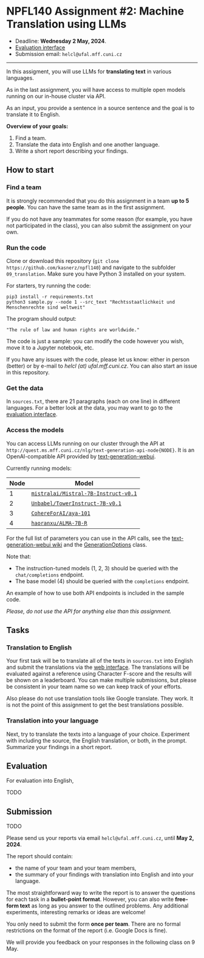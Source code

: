 # NPFL140 Assignment #2: Machine Translation using LLMs

- Deadline: **Wednesday 2 May, 2024**.
- [Evaluation interface](https://quest.ms.mff.cuni.cz/npfl140/)
- Submission email: `helcl@ufal.mff.cuni.cz`
---

In this assigment, you will use LLMs for **translating text** in various
languages.

As in the last assignment, you will have access to multiple open models running
on our in-house cluster via API.

As an input, you provide a sentence in a source sentence and the goal is to
translate it to English.

**Overview of your goals:**

1. Find a team.
2. Translate the data into English and one another language.
3. Write a short report describing your findings.

## How to start

### Find a team
It is strongly recommended that you do this assignment in a team **up to 5
people**. You can have the same team as in the first assignment.


If you do not have any teammates for some reason (for example, you have not
participated in the class), you can also submit the assignment on your own.

### Run the code

Clone or download this repository (`git clone
https://github.com/kasnerz/npfl140`) and navigate to the subfolder
`09_translation`. Make sure you have Python 3 installed on your system.

For starters, try running the code:
```
pip3 install -r requirements.txt
python3 sample.py --node 1 --src_text "Rechtsstaatlichkeit und Menschenrechte sind weltweit"
```

The program should output:
```
"The rule of law and human rights are worldwide."
```

The code is just a sample: you can modify the code however you wish, move it to
a Jupyter notebook, etc.

If you have any issues with the code, please let us know: either in person
(better) or by e-mail to *helcl (at) ufal.mff.cuni.cz*. You can also start an
issue in this repository.

### Get the data
In `sources.txt`, there are 21 paragraphs (each on one line) in different languages.
For a better look at the data, you may want to go to the [evaluation interface](https://quest.ms.mff.cuni.cz/npfl140/).

### Access the models

You can access LLMs running on our cluster through the API at
`http://quest.ms.mff.cuni.cz/nlg/text-generation-api-node{NODE}`. It is an
OpenAI-compatible API provided by
[text-generation-webui](https://github.com/oobabooga/text-generation-webui/wiki/12-%E2%80%90-OpenAI-API).


Currently running models:

| Node | Model                                                                                             |
| ---- | ------------------------------------------------------------------------------------------------- |
| 1    | [`mistralai/Mistral-7B-Instruct-v0.1`](https://huggingface.co/mistralai/Mistral-7B-Instruct-v0.1) |
| 2    | [`Unbabel/TowerInstruct-7B-v0.1`](https://huggingface.co/Unbabel/TowerInstruct-7B-v0.1)           |
| 3    | [`CohereForAI/aya-101`](https://huggingface.co/CohereForAI/aya-101)                               |
| 4    | [`haoranxu/ALMA-7B-R`](https://huggingface.co/haoranxu/ALMA-7B-R)                                 |


For the full list of parameters you can use in the API calls, see the
[text-generation-webui
wiki](https://github.com/oobabooga/text-generation-webui/wiki/03-%E2%80%90-Parameters-Tab#parameters-description)
and the
[GenerationOptions](https://github.com/oobabooga/text-generation-webui/blob/main/extensions/openai/typing.py#L8)
class.

Note that:
- The instruction-tuned models (1, 2, 3) should be queried with the
  `chat/completions` endpoint.
- The base model (4) should be queried with the `completions` endpoint.

An example of how to use both  API endpoints is included in the sample code.

*Please, do not use the API for anything else than this assignment.*


## Tasks


### Translation to English

Your first task will be to translate all of the texts in `sources.txt` into English and submit the translations via the [web interface](https://quest.ms.mff.cuni.cz/npfl140/).
The translations will be evaluated against a reference using Character F-score and the results will be shown on a leaderboard.
You can make multiple submissions, but please be consistent in your team name so we can keep track of your efforts.

Also please do not use translation tools like Google translate. They work. It is not the point of this assignment to get the best translations possible.

### Translation into your language

Next, try to translate the texts into a language of your choice. Experiment with including the source, the English translation, or both, in the prompt.
Summarize your findings in a short report.

## Evaluation

For evaluation into English, 

TODO

## Submission

TODO

Please send us your reports via email `helcl@ufal.mff.cuni.cz`, until **May 2, 2024**.

The report should contain:
- the name of your team and your team members,
- the summary of your findings with translation into English and into your language.

The most straightforward way to write the report is to answer the questions for
each task in a **bullet-point format**. However, you can also write **free-form
text** as long as you answer to the outlined problems. Any additional
experiments, interesting remarks or ideas are welcome!

You only need to submit the form **once per team**. There are no formal
restrictions on the format of the report (i.e. Google Docs is fine).

We will provide you feedback on your responses in the following class on 9 May.
